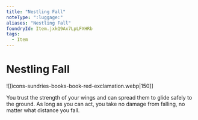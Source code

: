 ```yaml
---
title: "Nestling Fall"
noteType: ":luggage:"
aliases: "Nestling Fall"
foundryId: Item.jxkQ9Ax7LpLFXHRb
tags:
  - Item
---
```


# Nestling Fall
![[icons-sundries-books-book-red-exclamation.webp|150]]

You trust the strength of your wings and can spread them to glide safely to the ground. As long as you can act, you take no damage from falling, no matter what distance you fall.
